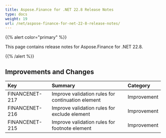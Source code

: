 ```yaml
---
title: Aspose.Finance for .NET 22.8 Release Notes
type: docs
weight: 19
url: /net/aspose-finance-for-net-22-8-release-notes/
---
```


{{% alert color="primary" %}}

This page contains release notes for Aspose.Finance for .NET 22.8.

{{% /alert %}}

## **Improvements and Changes**

|**Key**|**Summary**|**Category**|
| :- | :- | :- |
|FINANCENET-217|Improve validation rules for continuation element |Improvement|
|FINANCENET-216|Improve validation rules for exclude element |Improvement|
|FINANCENET-215|Improve validation rules for footnote element |Improvement|